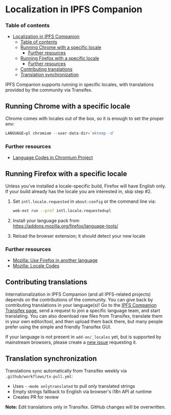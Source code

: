 # Localization in IPFS Companion

### Table of contents

- [Localization in IPFS Companion](#localization-in-ipfs-companion)
    - [Table of contents](#table-of-contents)
  - [Running Chrome with a specific locale](#running-chrome-with-a-specific-locale)
    - [Further resources](#further-resources)
  - [Running Firefox with a specific locale](#running-firefox-with-a-specific-locale)
    - [Further resources](#further-resources-1)
  - [Contributing translations](#contributing-translations)
  - [Translation synchronization](#translation-synchronization)

IPFS Companion supports running in specific locales, with translations provided by the community via Transifex.

## Running Chrome with a specific locale

Chrome comes with locales out of the box, so it is enough to set the proper env:

```go
LANGUAGE=pl chromium --user-data-dir=`mktemp -d`
```

### Further resources

- [Language Codes in Chromium Project](https://src.chromium.org/viewvc/chrome/trunk/src/third_party/cld/languages/internal/languages.cc)

## Running Firefox with a specific locale

Unless you've installed a locale-specific build, Firefox will have English only. If your build already has the locale you are interested in, skip step #2.

1. Set `intl.locale.requested` in `about:config` or the command line via:

   ```bash
   web-ext run --pref intl.locale.requested=pl
   ```

2. Install your language pack from https://addons.mozilla.org/firefox/language-tools/
3. Reload the browser extension; it should detect your new locale

### Further resources

- [Mozilla: Use Firefox in another language](https://support.mozilla.org/en-US/kb/use-firefox-interface-other-languages-language-pack#w_how-to-change-the-language-of-the-user-interface)
- [Mozilla: Locale Codes](https://wiki.mozilla.org/L10n:Locale_Codes)

## Contributing translations

Internationalization in IPFS Companion (and all IPFS-related projects) depends on the contributions of the community. You can give back by contributing translations in your language(s)! Go to the [IPFS Companion Transifex page](https://www.transifex.com/ipfs/ipfs-companion/), send a request to join a specific language team, and start translating. You can also download raw files from Transifex, translate them in your own editor/tool, and then upload them back there, but many people prefer using the simple and friendly Transifex GUI.

If your language is not present in `add-on/_locales` yet, but is supported by mainstream browsers, please create a [new issue](https://github.com/ipfs/ipfs-companion/issues/new) requesting it.

## Translation synchronization

Translations sync automatically from Transifex weekly via `.github/workflows/tx-pull.yml`:
- Uses `--mode onlytranslated` to pull only translated strings
- Empty strings fallback to English via browser's i18n API at runtime
- Creates PR for review

**Note:** Edit translations only in Transifex. GitHub changes will be overwritten.
